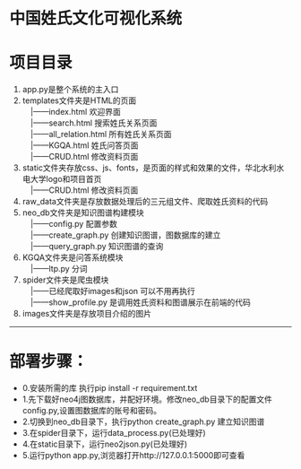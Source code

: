 # 中国姓氏文化可视化系统<br>

# 项目目录
1) app.py是整个系统的主入口<br>
2) templates文件夹是HTML的页面<br>
     &emsp;|——index.html 欢迎界面<br> 
     &emsp;|——search.html 搜索姓氏关系页面<br>
     &emsp;|——all_relation.html 所有姓氏关系页面<br>
     &emsp;|——KGQA.html 姓氏问答页面<br>
     &emsp;|——CRUD.html 修改资料页面<br>
3) static文件夹存放css、js、fonts，是页面的样式和效果的文件，华北水利水电大学logo和项目首页<br>
     &emsp;|——CRUD.html 修改资料页面<br>
4) raw_data文件夹是存放数据处理后的三元组文件、爬取姓氏资料的代码<br>
5) neo_db文件夹是知识图谱构建模块<br>
     &emsp;|——config.py 配置参数<br>
     &emsp;|——create_graph.py 创建知识图谱，图数据库的建立<br>
     &emsp;|——query_graph.py 知识图谱的查询<br>
6) KGQA文件夹是问答系统模块<br>
     &emsp;|——ltp.py 分词<br>
7) spider文件夹是爬虫模块<br>
     &emsp;|——已经爬取好images和json 可以不用再执行<br>
     &emsp;|——show_profile.py 是调用姓氏资料和图谱展示在前端的代码
8) images文件夹是存放项目介绍的图片
<hr>

# 部署步骤：<br>
* 0.安装所需的库 执行pip install -r requirement.txt<br>
* 1.先下载好neo4j图数据库，并配好环境。修改neo_db目录下的配置文件config.py,设置图数据库的账号和密码。<br>
* 2.切换到neo_db目录下，执行python  create_graph.py 建立知识图谱<br>
* 3.在spider目录下，运行data_process.py(已处理好)<br>
* 4.在static目录下，运行neo2json.py(已处理好)<br>
* 5.运行python app.py,浏览器打开http://127.0.0.1:5000即可查看<br>



